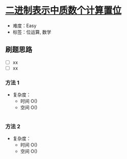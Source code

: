# [二进制表示中质数个计算置位](https://leetcode-cn.com/problems/prime-number-of-set-bits-in-binary-representation/)

- 难度：Easy
- 标签：位运算, 数学

## 刷题思路

- [ ] xx
- [ ] xx

### 方法 1

- 复杂度：
    - 时间 O()
    - 空间 O()

``` js

```

### 方法 2

- 复杂度：
    - 时间 O()
    - 空间 O()

``` js

```
